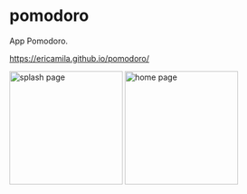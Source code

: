 # pomodoro

App Pomodoro.

https://ericamila.github.io/pomodoro/

<img src="https://github.com/ericamila/pomodoro/assets/108944029/29b5dc5e-825e-4cf2-bdee-d5ed0bcdc734" width="200"  alt="splash page"/>
<img src="https://github.com/ericamila/pomodoro/assets/108944029/5efdb8f1-4dfa-48c2-a6af-00f0930b4729" width="200"  alt="home page"/> 


